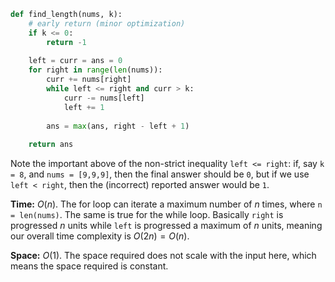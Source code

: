```python
def find_length(nums, k):
    # early return (minor optimization)
    if k <= 0:
        return -1
    
    left = curr = ans = 0
    for right in range(len(nums)):
        curr += nums[right]
        while left <= right and curr > k:
            curr -= nums[left]
            left += 1
            
        ans = max(ans, right - left + 1)
        
    return ans
```

Note the important above of the non-strict inequality `left <= right`: if, say `k = 8`, and `nums = [9,9,9]`, then the final answer should be `0`, but if we use `left < right`, then the (incorrect) reported answer would be `1`.

**Time:** $O(n)$. The for loop can iterate a maximum number of $n$ times, where `n = len(nums)`. The same is true for the while loop. Basically `right` is progressed $n$ units while `left` is progressed a maximum of $n$ units, meaning our overall time complexity is $O(2n) = O(n)$.

**Space:** $O(1)$. The space required does not scale with the input here, which means the space required is constant.
